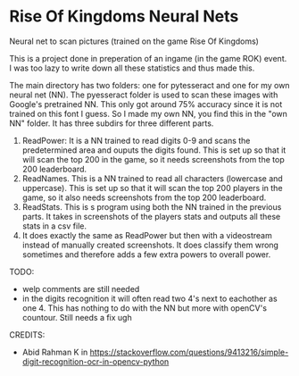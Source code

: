 # Rise Of Kingdoms Neural Nets
Neural net to scan pictures (trained on the game Rise Of Kingdoms)

This is a project done in preperation of an ingame (in the game ROK) event. 
I was too lazy to write down all these statistics and thus made this.

The main directory has two folders: one for pytesseract and one for my own neural net (NN).
The pyesseract folder is used to scan these images with Google's pretrained NN. This only got around 75% accuracy since it is
not trained on this font I guess.
So I made my own NN, you find this in the "own NN" folder. It has three subdirs for three different parts.
1. ReadPower: It is a NN trained to read digits 0-9 and scans the predetermined area and ouputs the digits found.
This is set up so that it will scan the top 200 in the game, so it needs screenshots from the top 200 leaderboard.
2. ReadNames. This is a NN trained to read all characters (lowercase and uppercase). 
This is set up so that it will scan the top 200 players in the game, so it also needs screenshots from the top 200 leaderboard.
3. ReadStats. This is s program using both the NN trained in the previous parts. It takes in screenshots of the players stats
and outputs all these stats in a csv file.
4. It does exactly the same as ReadPower but then with a videostream instead of manually created screenshots. It does classify them wrong sometimes and therefore adds a few extra powers to overall power.

TODO:
- welp comments are still needed
- in the digits recognition it will often read two 4's next to eachother as one 4. This has nothing to do with the NN but more
with openCV's countour. Still needs a fix ugh

CREDITS:
 - Abid Rahman K in https://stackoverflow.com/questions/9413216/simple-digit-recognition-ocr-in-opencv-python
